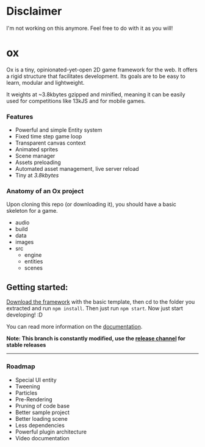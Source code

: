 # Disclaimer

I'm not working on this anymore. Feel free to do with it as you will!

# ox
Ox is a tiny, opinionated-yet-open 2D game framework for the web. It offers a rigid structure that facilitates development. Its goals are to be easy to learn, modular and lightweight.

It weights at ~3.8kbytes gzipped and minified, meaning it can be easily used for competitions like 13kJS and for mobile games. 

### Features

- Powerful and simple Entity system
- Fixed time step game loop
- Transparent canvas context
- Animated sprites
- Scene manager
- Assets preloading
- Automated asset management, live server reload
- Tiny at *3.8kbytes*

### Anatomy of an Ox project

Upon cloning this repo (or downloading it), you should have a basic skeleton for a game.

- audio
- build
- data
- images
- src
  - engine
  - entities
  - scenes

## Getting started:

[Download the framework](https://github.com/OttoRobba/ox/archive/v0.2.1.zip) with the basic template, then cd to the folder you extracted and run `npm install`. Then just run `npm start`. Now just start developing! :D

You can read more information on the [documentation](http://ottorobba.github.io/ox/docs).

**Note: This branch is constantly modified, use the [release channel](https://github.com/OttoRobba/ox/releases) for stable releases**

----

### Roadmap

- Special UI entity
- Tweening
- Particles
- Pre-Rendering
- Pruning of code base
- Better sample project
- Better loading scene
- Less dependencies
- Powerful plugin architecture
- Video documentation

